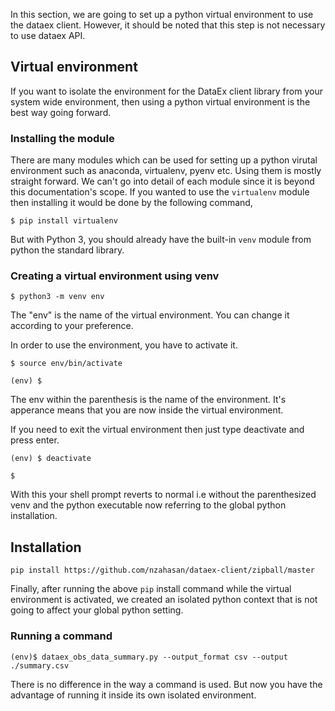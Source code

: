 In this section, we are going to set up a python virtual environment to use the dataex client. However, it should be noted that this step is not necessary to use dataex API.


## Virtual environment

If you want to isolate the environment for the DataEx client library from your system wide environment, then using a python virtual environment is the best way going forward.

### Installing the module

There are many modules which can be used for setting up a python virutal environment such as anaconda, virtualenv, pyenv etc. Using them is mostly straight forward. We can't go into detail of each module since it is beyond this documentation's scope. If you wanted to use the `virtualenv` module then installing it would be done by the following command,


```
$ pip install virtualenv
```
But with Python 3, you should already have the built-in `venv` module from python the standard library.

### Creating a virtual environment using venv

```
$ python3 -m venv env
```
The "env" is the name of the virtual environment. You can change it according to your preference. 

In order to use the environment, you have to activate it. 

```
$ source env/bin/activate

(env) $
``` 
The env within the parenthesis is the name of the environment. It's apperance means that you are now inside the virtual environment.

If you need to exit the virtual environment then just type deactivate and press enter.
```
(env) $ deactivate

$
```
With this your shell prompt reverts to normal i.e without the parenthesized venv and the python executable now referring to the global python installation.

## Installation

```
pip install https://github.com/nzahasan/dataex-client/zipball/master
```

Finally, after running the above `pip` install command while the virtual environment is activated, we created an isolated python context that is not going to affect your global python setting.

### Running a command

```
(env)$ dataex_obs_data_summary.py --output_format csv --output ./summary.csv
```
There is no difference in the way a command is used. But now you have the advantage of running it inside its own isolated environment.
